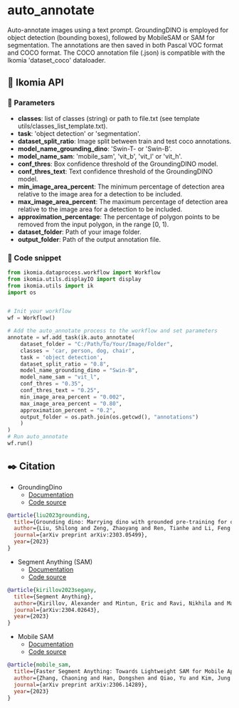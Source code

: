 # auto_annotate

Auto-annotate images using a text prompt. GroundingDINO is employed for object detection (bounding boxes), followed by MobileSAM or SAM for segmentation. The annotations are then saved in both Pascal VOC format and COCO format. The COCO annotation file (.json) is compatible with the Ikomia 'dataset_coco' dataloader.


## :rocket: Ikomia API

### :wrench: Parameters
- **classes**: list of classes (string) or path to file.txt (see template utils/classes_list_template.txt).
- **task**: 'object detection' or 'segmentation'.
- **dataset_split_ratio**: Image split between train and test coco annotations.
- **model_name_grounding_dino**: 'Swin-T- or 'Swin-B'.
- **model_name_sam**: 'mobile_sam', 'vit_b', 'vit_l' or 'vit_h'.
- **conf_thres**: Box confidence threshold of the GroundingDINO model.
- **conf_thres_text**: Text confidence threshold of the GroundingDINO model.
- **min_image_area_percent**: The minimum percentage of detection area relative to the image area for a detection to be included.
- **max_image_area_percent**: The maximum percentage of detection area relative to the image area for a detection to be included.
- **approximation_percentage**: The percentage of polygon points to be removed from the input polygon, in the range [0, 1).
- **dataset_folder**: Path of your image folder.
- **output_folder**: Path of the output annotation file.


### :milky_way: Code snippet
```Python
from ikomia.dataprocess.workflow import Workflow
from ikomia.utils.displayIO import display
from ikomia.utils import ik
import os


# Init your workflow
wf = Workflow()

# Add the auto_annotate process to the workflow and set parameters
annotate = wf.add_task(ik.auto_annotate(
    dataset_folder = "C:/Path/To/Your/Image/Folder",
    classes = 'car, person, dog, chair',
    task = 'object detection',
    dataset_split_ratio = "0.8",
    model_name_grounding_dino = "Swin-B",
    model_name_sam = "vit_l",
    conf_thres = "0.35",
    conf_thres_text = "0.25",
    min_image_area_percent = "0.002",
    max_image_area_percent = "0.80",
    approximation_percent = "0.2",
    output_folder = os.path.join(os.getcwd(), "annotations")
    )
)
# Run auto_annotate
wf.run()
```


## :black_nib: Citation

- GroundingDino
    - [Documentation](https://github.com/IDEA-Research/GroundingDINO)
    - [Code source](https://github.com/IDEA-Research/GroundingDINO) 

```bibtex
@article{liu2023grounding,
  title={Grounding dino: Marrying dino with grounded pre-training for open-set object detection},
  author={Liu, Shilong and Zeng, Zhaoyang and Ren, Tianhe and Li, Feng and Zhang, Hao and Yang, Jie and Li, Chunyuan and Yang, Jianwei and Su, Hang and Zhu, Jun and others},
  journal={arXiv preprint arXiv:2303.05499},
  year={2023}
}
```


- Segment Anything (SAM)
    - [Documentation](https://segment-anything.com/)
    - [Code source](https://github.com/facebookresearch/segment-anything)   
```bibtex
@article{kirillov2023segany,
  title={Segment Anything},
  author={Kirillov, Alexander and Mintun, Eric and Ravi, Nikhila and Mao, Hanzi and Rolland, Chloe and Gustafson, Laura and Xiao, Tete and Whitehead, Spencer and Berg, Alexander C. and Lo, Wan-Yen and Doll{\'a}r, Piotr and Girshick, Ross},
  journal={arXiv:2304.02643},
  year={2023}
}
```

- Mobile SAM
    - [Documentation](https://segment-anything.com/)
    - [Code source](https://github.com/ChaoningZhang/MobileSAM) 

```bibtex
@article{mobile_sam,
  title={Faster Segment Anything: Towards Lightweight SAM for Mobile Applications},
  author={Zhang, Chaoning and Han, Dongshen and Qiao, Yu and Kim, Jung Uk and Bae, Sung Ho and Lee, Seungkyu and Hong, Choong Seon},
  journal={arXiv preprint arXiv:2306.14289},
  year={2023}
}
```





